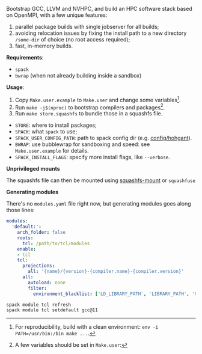 Bootstrap GCC, LLVM and NVHPC, and build an HPC software stack based on
OpenMPI, with a few unique features:

1. parallel package builds with single jobserver for all builds;
2. avoiding relocation issues by fixing the install path to a new directory `/some-dir` of choice (no root access required);
3. fast, in-memory builds.

**Requirements**:

- `spack`
- `bwrap` (when not already building inside a sandbox)

**Usage**:

1. Copy `Make.user.example` to `Make.user` and change some variables[^1].
2. Run `make -j$(nproc)` to bootstrap compilers and packages[^2].
3. Run `make store.squashfs` to bundle those in a squashfs file.

[^1]: For reproducibility, build with a clean environment: `env -i PATH=/usr/bin:/bin make ...`.

[^2]: A few variables should be set in `Make.user`:

- `STORE`: where to install packages;
- `SPACK`: what `spack` to use;
- `SPACK_USER_CONFIG_PATH`: path to spack config dir (e.g. [config/hohgant](config/hohgant)).
- `BWRAP`: use bubblewrap for sandboxing and speed: see `Make.user.example` for
  details.
- `SPACK_INSTALL_FLAGS`: specify more install flags, like `--verbose`.

**Unprivileged mounts**

The squashfs file can then be mounted using [squashfs-mount](https://github.com/eth-cscs/squashfs-mount) or `squashfuse`

**Generating modules**

There's no `modules.yaml` file right now, but generating modules goes along those lines:

```yaml
modules:
  'default:':
    arch_folder: false
    roots:
      tcl: /path/to/tcl/modules
    enable:
    - tcl
    tcl:
      projections:
        all: '{name}/{version}-{compiler.name}-{compiler.version}'
      all:
        autoload: none
        filter:
          environment_blacklist: ['LD_LIBRARY_PATH', 'LIBRARY_PATH', 'CPATH']
```

```console
spack module tcl refresh
spack module tcl setdefault gcc@11
```
